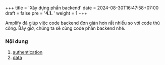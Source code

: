 +++
title = 'Xây dựng phần backend'
date = 2024-08-30T16:47:58+07:00
draft = false
pre = '<b>4.1. </b>'
weight = 1
+++

Amplify đã giúp việc code backend đơn giản hơn rất nhiều so với code thủ công. Bây giờ, chúng ta sẽ cùng code phần backend nhé.
### Nội dung
1. [authentication](4.1.1-authentication/)
2. [data](4.1.2-data/)
